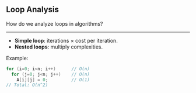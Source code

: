 ## Loop Analysis

How do we analyze loops in algorithms?

---

- **Simple loop**: iterations × cost per iteration.  
- **Nested loops**: multiply complexities.  

Example:
```c
for (i=0; i<n; i++)      // O(n)
  for (j=0; j<n; j++)    // O(n)
    A[i][j] = 0;         // O(1)
// Total: O(n^2)
````


